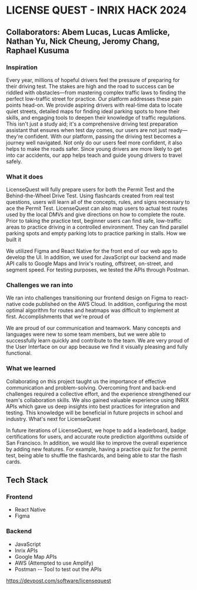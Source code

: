 
# LICENSE QUEST - INRIX HACK 2024
## Collaborators: Abem Lucas, Lucas Amlicke, Nathan Yu, Nick Cheung, Jeromy Chang, Raphael Kusuma

### Inspiration

Every year, millions of hopeful drivers feel the pressure of preparing for their driving test. The stakes are high and the road to success can be riddled with obstacles—from mastering complex traffic laws to finding the perfect low-traffic street for practice. Our platform addresses these pain points head-on. We provide aspiring drivers with real-time data to locate quiet streets, detailed maps for finding ideal parking spots to hone their skills, and engaging tools to deepen their knowledge of traffic regulations. This isn't just a study aid; it's a comprehensive driving test preparation assistant that ensures when test day comes, our users are not just ready—they're confident. With our platform, passing the driving test becomes a journey well navigated. Not only do our users feel more confident, it also helps to make the roads safer. Since young drivers are more likely to get into car accidents, our app helps teach and guide young drivers to travel safely.

### What it does

LicenseQuest will fully prepare users for both the Permit Test and the Behind-the-Wheel Drive Test. Using flashcards created from real test questions, users will learn all of the concepts, rules, and signs necessary to ace the Permit Test. LicenseQuest can also map users to actual test routes used by the local DMVs and give directions on how to complete the route. Prior to taking the practice test, beginner users can find safe, low-traffic areas to practice driving in a controlled environment. They can find parallel parking spots and empty parking lots to practice parking in stalls.
How we built it

We utilized Figma and React Native for the front end of our web app to develop the UI. In addition, we used for JavaScript our backend and made API calls to Google Maps and Inrix's routing, offstreet, on-street, and segment speed. For testing purposes, we tested the APIs through Postman.

### Challenges we ran into

We ran into challenges transitioning our frontend design on Figma to react-native code published on the AWS Cloud. In addition, configuring the most optimal algorithm for routes and heatmaps was difficult to implement at first.
Accomplishments that we're proud of

We are proud of our communication and teamwork. Many concepts and languages were new to some team members, but we were able to successfully learn quickly and contribute to the team. We are very proud of the User Interface on our app because we find it visually pleasing and fully functional.

### What we learned

Collaborating on this project taught us the importance of effective communication and problem-solving. Overcoming front and back-end challenges required a collective effort, and the experience strengthened our team's collaboration skills. We also gained valuable experience using INRIX APIs which gave us deep insights into best practices for integration and testing. This knowledge will be beneficial in future projects in school and industry.
What's next for LicenseQuest

In future iterations of LicenseQuest, we hope to add a leaderboard, badge certifications for users, and accurate route prediction algorithms outside of San Francisco. In addition, we would like to improve the overall experience by adding new features. For example, having a practice quiz for the permit test, being able to shuffle the flashcards, and being able to star the flash cards.

## Tech Stack
### Frontend
- React Native
- Figma

### Backend
- JavaScript
- Inrix APIs
- Google Map APIs
- AWS (Attempted to use Amplify)
- Postman -- Tool to test out the APIs


https://devpost.com/software/licensequest
